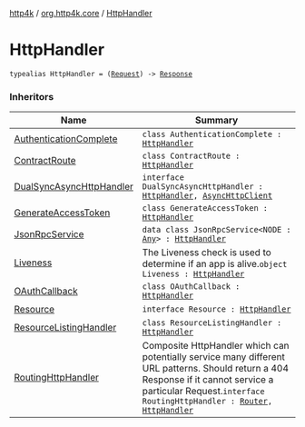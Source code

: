 [http4k](../index.md) / [org.http4k.core](index.md) / [HttpHandler](./-http-handler.md)

# HttpHandler

`typealias HttpHandler = (`[`Request`](-request/index.md)`) -> `[`Response`](-response/index.md)

### Inheritors

| Name | Summary |
|---|---|
| [AuthenticationComplete](../org.http4k.security.oauth.server/-authentication-complete/index.md) | `class AuthenticationComplete : `[`HttpHandler`](./-http-handler.md) |
| [ContractRoute](../org.http4k.contract/-contract-route/index.md) | `class ContractRoute : `[`HttpHandler`](./-http-handler.md) |
| [DualSyncAsyncHttpHandler](../org.http4k.client/-dual-sync-async-http-handler.md) | `interface DualSyncAsyncHttpHandler : `[`HttpHandler`](./-http-handler.md)`, `[`AsyncHttpClient`](../org.http4k.client/-async-http-client/index.md) |
| [GenerateAccessToken](../org.http4k.security.oauth.server/-generate-access-token/index.md) | `class GenerateAccessToken : `[`HttpHandler`](./-http-handler.md) |
| [JsonRpcService](../org.http4k.jsonrpc/-json-rpc-service/index.md) | `data class JsonRpcService<NODE : `[`Any`](https://kotlinlang.org/api/latest/jvm/stdlib/kotlin/-any/index.html)`> : `[`HttpHandler`](./-http-handler.md) |
| [Liveness](../org.http4k.cloudnative.health/-liveness.md) | The Liveness check is used to determine if an app is alive.`object Liveness : `[`HttpHandler`](./-http-handler.md) |
| [OAuthCallback](../org.http4k.security/-o-auth-callback/index.md) | `class OAuthCallback : `[`HttpHandler`](./-http-handler.md) |
| [Resource](../org.http4k.routing.experimental/-resource/index.md) | `interface Resource : `[`HttpHandler`](./-http-handler.md) |
| [ResourceListingHandler](../org.http4k.routing.experimental/-resource-listing-handler/index.md) | `class ResourceListingHandler : `[`HttpHandler`](./-http-handler.md) |
| [RoutingHttpHandler](../org.http4k.routing/-routing-http-handler/index.md) | Composite HttpHandler which can potentially service many different URL patterns. Should return a 404 Response if it cannot service a particular Request.`interface RoutingHttpHandler : `[`Router`](../org.http4k.routing/-router/index.md)`, `[`HttpHandler`](./-http-handler.md) |
